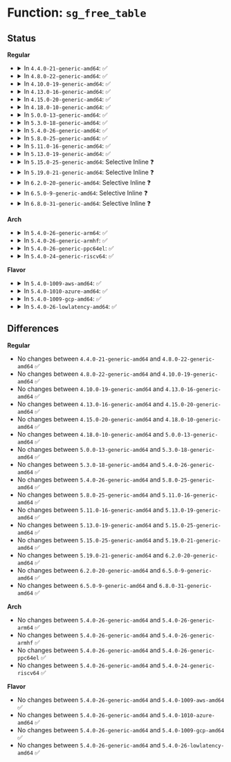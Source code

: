 # Function: <code>sg_free_table</code>

## Status
<b>Regular</b>
<ul>
<li>
<details>
<summary>In <code>4.4.0-21-generic-amd64</code>: ✅</summary>

```c
void sg_free_table(struct sg_table * table)
```

```json
{
  "name": "sg_free_table",
  "collision_type": "Unique Global",
  "inline_type": "No",
  "funcs": [
    {
      "addr": 18446744071583015088,
      "name": "sg_free_table",
      "external": true,
      "loc": "lib/scatterlist.c:250",
      "file": "lib/scatterlist.c",
      "inline": "seen, unknown",
      "caller_inline": [],
      "caller_func": [
        "drivers/char/agp/intel-gtt.c:intel_fake_agp_insert_entries",
        "drivers/mmc/core/sdio_ops.c:mmc_io_rw_extended"
      ]
    }
  ],
  "symbols": [
    {
      "addr": 18446744071583015088,
      "name": "sg_free_table",
      "section": ".text",
      "bind": "STB_GLOBAL",
      "size": 101
    }
  ]
}
```
</details>
</li>
<li>
<details>
<summary>In <code>4.8.0-22-generic-amd64</code>: ✅</summary>

```c
void sg_free_table(struct sg_table * table)
```

```json
{
  "name": "sg_free_table",
  "collision_type": "Unique Global",
  "inline_type": "No",
  "funcs": [
    {
      "addr": 18446744071583305984,
      "name": "sg_free_table",
      "external": true,
      "loc": "lib/scatterlist.c:250",
      "file": "lib/scatterlist.c",
      "inline": "seen, unknown",
      "caller_inline": [],
      "caller_func": [
        "drivers/char/agp/intel-gtt.c:intel_fake_agp_insert_entries",
        "drivers/mmc/core/sdio_ops.c:mmc_io_rw_extended"
      ]
    }
  ],
  "symbols": [
    {
      "addr": 18446744071583305984,
      "name": "sg_free_table",
      "section": ".text",
      "bind": "STB_GLOBAL",
      "size": 101
    }
  ]
}
```
</details>
</li>
<li>
<details>
<summary>In <code>4.10.0-19-generic-amd64</code>: ✅</summary>

```c
void sg_free_table(struct sg_table * table)
```

```json
{
  "name": "sg_free_table",
  "collision_type": "Unique Global",
  "inline_type": "No",
  "funcs": [
    {
      "addr": 18446744071583425184,
      "name": "sg_free_table",
      "external": true,
      "loc": "lib/scatterlist.c:250",
      "file": "lib/scatterlist.c",
      "inline": "seen, unknown",
      "caller_inline": [],
      "caller_func": [
        "drivers/char/agp/intel-gtt.c:intel_fake_agp_insert_entries",
        "drivers/mmc/core/sdio_ops.c:mmc_io_rw_extended"
      ]
    }
  ],
  "symbols": [
    {
      "addr": 18446744071583425184,
      "name": "sg_free_table",
      "section": ".text",
      "bind": "STB_GLOBAL",
      "size": 101
    }
  ]
}
```
</details>
</li>
<li>
<details>
<summary>In <code>4.13.0-16-generic-amd64</code>: ✅</summary>

```c
void sg_free_table(struct sg_table * table)
```

```json
{
  "name": "sg_free_table",
  "collision_type": "Unique Global",
  "inline_type": "No",
  "funcs": [
    {
      "addr": 18446744071583446288,
      "name": "sg_free_table",
      "external": true,
      "loc": "lib/scatterlist.c:250",
      "file": "lib/scatterlist.c",
      "inline": "seen, unknown",
      "caller_inline": [],
      "caller_func": [
        "drivers/char/agp/intel-gtt.c:intel_fake_agp_insert_entries",
        "drivers/mmc/core/sdio_ops.c:mmc_io_rw_extended"
      ]
    }
  ],
  "symbols": [
    {
      "addr": 18446744071583446288,
      "name": "sg_free_table",
      "section": ".text",
      "bind": "STB_GLOBAL",
      "size": 101
    }
  ]
}
```
</details>
</li>
<li>
<details>
<summary>In <code>4.15.0-20-generic-amd64</code>: ✅</summary>

```c
void sg_free_table(struct sg_table * table)
```

```json
{
  "name": "sg_free_table",
  "collision_type": "Unique Global",
  "inline_type": "No",
  "funcs": [
    {
      "addr": 18446744071583626272,
      "name": "sg_free_table",
      "external": true,
      "loc": "lib/scatterlist.c:250",
      "file": "lib/scatterlist.c",
      "inline": "seen, unknown",
      "caller_inline": [],
      "caller_func": [
        "drivers/char/agp/intel-gtt.c:intel_fake_agp_insert_entries",
        "drivers/mmc/core/sdio_ops.c:mmc_io_rw_extended"
      ]
    }
  ],
  "symbols": [
    {
      "addr": 18446744071583626272,
      "name": "sg_free_table",
      "section": ".text",
      "bind": "STB_GLOBAL",
      "size": 101
    }
  ]
}
```
</details>
</li>
<li>
<details>
<summary>In <code>4.18.0-10-generic-amd64</code>: ✅</summary>

```c
void sg_free_table(struct sg_table * table)
```

```json
{
  "name": "sg_free_table",
  "collision_type": "Unique Global",
  "inline_type": "No",
  "funcs": [
    {
      "addr": 18446744071583842016,
      "name": "sg_free_table",
      "external": true,
      "loc": "lib/scatterlist.c:238",
      "file": "lib/scatterlist.c",
      "inline": "seen, unknown",
      "caller_inline": [],
      "caller_func": [
        "drivers/char/agp/intel-gtt.c:intel_fake_agp_insert_entries",
        "drivers/spi/spi.c:spi_unmap_buf",
        "drivers/spi/spi.c:spi_map_buf",
        "drivers/mmc/core/sdio_ops.c:mmc_io_rw_extended"
      ]
    }
  ],
  "symbols": [
    {
      "addr": 18446744071583842016,
      "name": "sg_free_table",
      "section": ".text",
      "bind": "STB_GLOBAL",
      "size": 25
    }
  ]
}
```
</details>
</li>
<li>
<details>
<summary>In <code>5.0.0-13-generic-amd64</code>: ✅</summary>

```c
void sg_free_table(struct sg_table * table)
```

```json
{
  "name": "sg_free_table",
  "collision_type": "Unique Global",
  "inline_type": "No",
  "funcs": [
    {
      "addr": 18446744071583925712,
      "name": "sg_free_table",
      "external": true,
      "loc": "lib/scatterlist.c:238",
      "file": "lib/scatterlist.c",
      "inline": "seen, unknown",
      "caller_inline": [],
      "caller_func": [
        "drivers/char/agp/intel-gtt.c:intel_fake_agp_insert_entries",
        "drivers/dma-buf/udmabuf.c:unmap_udmabuf",
        "drivers/dma-buf/udmabuf.c:map_udmabuf",
        "drivers/spi/spi.c:spi_unmap_buf",
        "drivers/spi/spi.c:spi_map_buf",
        "drivers/mmc/core/sdio_ops.c:mmc_io_rw_extended"
      ]
    }
  ],
  "symbols": [
    {
      "addr": 18446744071583925712,
      "name": "sg_free_table",
      "section": ".text",
      "bind": "STB_GLOBAL",
      "size": 25
    }
  ]
}
```
</details>
</li>
<li>
<details>
<summary>In <code>5.3.0-18-generic-amd64</code>: ✅</summary>

```c
void sg_free_table(struct sg_table * table)
```

```json
{
  "name": "sg_free_table",
  "collision_type": "Unique Global",
  "inline_type": "No",
  "funcs": [
    {
      "addr": 18446744071584105440,
      "name": "sg_free_table",
      "external": true,
      "loc": "lib/scatterlist.c:239",
      "file": "lib/scatterlist.c",
      "inline": "seen, unknown",
      "caller_inline": [],
      "caller_func": [
        "drivers/char/agp/intel-gtt.c:intel_fake_agp_insert_entries",
        "drivers/dma-buf/udmabuf.c:unmap_udmabuf",
        "drivers/dma-buf/udmabuf.c:map_udmabuf",
        "drivers/spi/spi.c:spi_unmap_buf",
        "drivers/spi/spi.c:spi_map_buf",
        "drivers/mmc/core/sdio_ops.c:mmc_io_rw_extended"
      ]
    }
  ],
  "symbols": [
    {
      "addr": 18446744071584105440,
      "name": "sg_free_table",
      "section": ".text",
      "bind": "STB_GLOBAL",
      "size": 25
    }
  ]
}
```
</details>
</li>
<li>
<details>
<summary>In <code>5.4.0-26-generic-amd64</code>: ✅</summary>

```c
void sg_free_table(struct sg_table * table)
```

```json
{
  "name": "sg_free_table",
  "collision_type": "Unique Global",
  "inline_type": "No",
  "funcs": [
    {
      "addr": 18446744071584228336,
      "name": "sg_free_table",
      "external": true,
      "loc": "lib/scatterlist.c:239",
      "file": "lib/scatterlist.c",
      "inline": "seen, unknown",
      "caller_inline": [],
      "caller_func": [
        "drivers/char/agp/intel-gtt.c:intel_fake_agp_insert_entries",
        "drivers/dma-buf/udmabuf.c:unmap_udmabuf",
        "drivers/dma-buf/udmabuf.c:map_udmabuf",
        "drivers/spi/spi.c:spi_unmap_buf",
        "drivers/spi/spi.c:spi_map_buf",
        "drivers/mmc/core/sdio_ops.c:mmc_io_rw_extended"
      ]
    }
  ],
  "symbols": [
    {
      "addr": 18446744071584228336,
      "name": "sg_free_table",
      "section": ".text",
      "bind": "STB_GLOBAL",
      "size": 25
    }
  ]
}
```
</details>
</li>
<li>
<details>
<summary>In <code>5.8.0-25-generic-amd64</code>: ✅</summary>

```c
void sg_free_table(struct sg_table * table)
```

```json
{
  "name": "sg_free_table",
  "collision_type": "Unique Global",
  "inline_type": "No",
  "funcs": [
    {
      "addr": 18446744071584636400,
      "name": "sg_free_table",
      "external": true,
      "loc": "lib/scatterlist.c:239",
      "file": "lib/scatterlist.c",
      "inline": "seen, unknown",
      "caller_inline": [],
      "caller_func": [
        "drivers/char/agp/intel-gtt.c:intel_gtt_unmap_memory",
        "drivers/char/agp/intel-gtt.c:intel_gtt_map_memory",
        "drivers/dma-buf/heaps/heap-helpers.c:dma_heap_detach",
        "drivers/dma-buf/udmabuf.c:release_udmabuf",
        "drivers/dma-buf/udmabuf.c:unmap_udmabuf",
        "drivers/spi/spi.c:spi_unmap_buf",
        "drivers/spi/spi.c:spi_map_buf",
        "drivers/mmc/core/sdio_ops.c:mmc_io_rw_extended"
      ]
    }
  ],
  "symbols": [
    {
      "addr": 18446744071584636400,
      "name": "sg_free_table",
      "section": ".text",
      "bind": "STB_GLOBAL",
      "size": 101
    }
  ]
}
```
</details>
</li>
<li>
<details>
<summary>In <code>5.11.0-16-generic-amd64</code>: ✅</summary>

```c
void sg_free_table(struct sg_table * table)
```

```json
{
  "name": "sg_free_table",
  "collision_type": "Unique Global",
  "inline_type": "No",
  "funcs": [
    {
      "addr": 18446744071584755408,
      "name": "sg_free_table",
      "external": true,
      "loc": "lib/scatterlist.c:239",
      "file": "lib/scatterlist.c",
      "inline": "seen, unknown",
      "caller_inline": [],
      "caller_func": [
        "drivers/char/agp/intel-gtt.c:intel_gtt_map_memory",
        "drivers/dma-buf/heaps/system_heap.c:system_heap_allocate",
        "drivers/dma-buf/heaps/system_heap.c:system_heap_dma_buf_release",
        "drivers/dma-buf/heaps/system_heap.c:system_heap_detach",
        "drivers/dma-buf/udmabuf.c:release_udmabuf",
        "drivers/dma-buf/udmabuf.c:unmap_udmabuf",
        "drivers/spi/spi.c:spi_map_msg",
        "drivers/spi/spi.c:spi_map_buf",
        "drivers/spi/spi.c:spi_map_buf",
        "drivers/mmc/core/sdio_ops.c:mmc_io_rw_extended"
      ]
    }
  ],
  "symbols": [
    {
      "addr": 18446744071584755408,
      "name": "sg_free_table",
      "section": ".text",
      "bind": "STB_GLOBAL",
      "size": 101
    }
  ]
}
```
</details>
</li>
<li>
<details>
<summary>In <code>5.13.0-19-generic-amd64</code>: ✅</summary>

```c
void sg_free_table(struct sg_table * table)
```

```json
{
  "name": "sg_free_table",
  "collision_type": "Unique Global",
  "inline_type": "No",
  "funcs": [
    {
      "addr": 18446744071584783872,
      "name": "sg_free_table",
      "external": true,
      "loc": "lib/scatterlist.c:239",
      "file": "lib/scatterlist.c",
      "inline": "seen, unknown",
      "caller_inline": [],
      "caller_func": [
        "kernel/dma/mapping.c:dma_free_noncontiguous",
        "kernel/dma/mapping.c:dma_alloc_noncontiguous",
        "drivers/char/agp/intel-gtt.c:intel_fake_agp_insert_entries",
        "drivers/dma-buf/heaps/system_heap.c:system_heap_allocate",
        "drivers/dma-buf/heaps/system_heap.c:system_heap_dma_buf_release",
        "drivers/dma-buf/heaps/system_heap.c:system_heap_detach",
        "drivers/dma-buf/udmabuf.c:release_udmabuf",
        "drivers/dma-buf/udmabuf.c:unmap_udmabuf",
        "drivers/spi/spi.c:spi_map_msg",
        "drivers/spi/spi.c:spi_map_buf",
        "drivers/spi/spi.c:spi_map_buf",
        "drivers/mmc/core/sdio_ops.c:mmc_io_rw_extended"
      ]
    }
  ],
  "symbols": [
    {
      "addr": 18446744071584783872,
      "name": "sg_free_table",
      "section": ".text",
      "bind": "STB_GLOBAL",
      "size": 101
    }
  ]
}
```
</details>
</li>
<li>
<details>
<summary>In <code>5.15.0-25-generic-amd64</code>: Selective Inline ❓</summary>

```c
void sg_free_table(struct sg_table * table)
```

```json
{
  "name": "sg_free_table",
  "collision_type": "Unique Global",
  "inline_type": "Selective",
  "funcs": [
    {
      "addr": 18446744071585216765,
      "name": "sg_free_table",
      "external": true,
      "loc": "lib/scatterlist.c:254",
      "file": "lib/scatterlist.c",
      "inline": "not declared, inlined",
      "caller_inline": [
        "lib/scatterlist.c:sg_alloc_table"
      ],
      "caller_func": [
        "kernel/dma/mapping.c:dma_free_noncontiguous",
        "kernel/dma/mapping.c:dma_alloc_noncontiguous",
        "drivers/char/agp/intel-gtt.c:intel_fake_agp_insert_entries",
        "drivers/dma-buf/heaps/system_heap.c:system_heap_allocate",
        "drivers/dma-buf/heaps/system_heap.c:system_heap_dma_buf_release",
        "drivers/dma-buf/heaps/system_heap.c:system_heap_detach",
        "drivers/dma-buf/udmabuf.c:release_udmabuf",
        "drivers/dma-buf/udmabuf.c:unmap_udmabuf",
        "drivers/spi/spi.c:spi_map_msg",
        "drivers/spi/spi.c:spi_map_buf",
        "drivers/spi/spi.c:spi_map_buf",
        "drivers/mmc/core/sdio_ops.c:mmc_io_rw_extended"
      ]
    }
  ],
  "symbols": [
    {
      "addr": 18446744071585215680,
      "name": "sg_free_table",
      "section": ".text",
      "bind": "STB_GLOBAL",
      "size": 103
    }
  ]
}
```
</details>
</li>
<li>
<details>
<summary>In <code>5.19.0-21-generic-amd64</code>: Selective Inline ❓</summary>

```c
void sg_free_table(struct sg_table * table)
```

```json
{
  "name": "sg_free_table",
  "collision_type": "Unique Global",
  "inline_type": "Selective",
  "funcs": [
    {
      "addr": 18446744071586054625,
      "name": "sg_free_table",
      "external": true,
      "loc": "lib/scatterlist.c:254",
      "file": "lib/scatterlist.c",
      "inline": "not declared, inlined",
      "caller_inline": [
        "lib/scatterlist.c:sg_alloc_table"
      ],
      "caller_func": [
        "kernel/dma/mapping.c:dma_free_noncontiguous",
        "kernel/dma/mapping.c:dma_alloc_noncontiguous",
        "drivers/char/agp/intel-gtt.c:intel_fake_agp_insert_entries",
        "drivers/iommu/dma-iommu.c:iommu_dma_alloc",
        "drivers/iommu/dma-iommu.c:iommu_dma_free_noncontiguous",
        "drivers/dma-buf/heaps/system_heap.c:system_heap_allocate",
        "drivers/dma-buf/heaps/system_heap.c:system_heap_dma_buf_release",
        "drivers/dma-buf/heaps/system_heap.c:system_heap_detach",
        "drivers/dma-buf/udmabuf.c:release_udmabuf",
        "drivers/dma-buf/udmabuf.c:unmap_udmabuf",
        "drivers/spi/spi.c:spi_map_msg",
        "drivers/spi/spi.c:spi_map_buf",
        "drivers/spi/spi.c:spi_map_buf",
        "drivers/mmc/core/sdio_ops.c:mmc_io_rw_extended"
      ]
    }
  ],
  "symbols": [
    {
      "addr": 18446744071586052736,
      "name": "sg_free_table",
      "section": ".text",
      "bind": "STB_GLOBAL",
      "size": 135
    }
  ]
}
```
</details>
</li>
<li>
<details>
<summary>In <code>6.2.0-20-generic-amd64</code>: Selective Inline ❓</summary>

```c
void sg_free_table(struct sg_table * table)
```

```json
{
  "name": "sg_free_table",
  "collision_type": "Unique Global",
  "inline_type": "Selective",
  "funcs": [
    {
      "addr": 18446744071587038417,
      "name": "sg_free_table",
      "external": true,
      "loc": "lib/scatterlist.c:254",
      "file": "lib/scatterlist.c",
      "inline": "not declared, inlined",
      "caller_inline": [
        "lib/scatterlist.c:sg_alloc_table"
      ],
      "caller_func": [
        "kernel/dma/mapping.c:dma_free_noncontiguous",
        "kernel/dma/mapping.c:dma_alloc_noncontiguous",
        "drivers/char/agp/intel-gtt.c:intel_fake_agp_insert_entries",
        "drivers/iommu/dma-iommu.c:iommu_dma_alloc",
        "drivers/iommu/dma-iommu.c:iommu_dma_free_noncontiguous",
        "drivers/dma-buf/heaps/system_heap.c:system_heap_allocate",
        "drivers/dma-buf/heaps/system_heap.c:system_heap_dma_buf_release",
        "drivers/dma-buf/heaps/system_heap.c:system_heap_detach",
        "drivers/dma-buf/udmabuf.c:release_udmabuf",
        "drivers/dma-buf/udmabuf.c:unmap_udmabuf",
        "drivers/spi/spi.c:spi_map_msg",
        "drivers/spi/spi.c:spi_unmap_buf",
        "drivers/spi/spi.c:spi_map_buf_attrs",
        "drivers/spi/spi.c:spi_map_buf_attrs",
        "drivers/mmc/core/sdio_ops.c:mmc_io_rw_extended"
      ]
    }
  ],
  "symbols": [
    {
      "addr": 18446744071587035344,
      "name": "sg_free_table",
      "section": ".text",
      "bind": "STB_GLOBAL",
      "size": 135
    }
  ]
}
```
</details>
</li>
<li>
<details>
<summary>In <code>6.5.0-9-generic-amd64</code>: Selective Inline ❓</summary>

```c
void sg_free_table(struct sg_table * table)
```

```json
{
  "name": "sg_free_table",
  "collision_type": "Unique Global",
  "inline_type": "Selective",
  "funcs": [
    {
      "addr": 18446744071587295521,
      "name": "sg_free_table",
      "external": true,
      "loc": "lib/scatterlist.c:256",
      "file": "lib/scatterlist.c",
      "inline": "not declared, inlined",
      "caller_inline": [
        "lib/scatterlist.c:sg_alloc_table"
      ],
      "caller_func": [
        "kernel/dma/mapping.c:dma_free_noncontiguous",
        "kernel/dma/mapping.c:dma_alloc_noncontiguous",
        "drivers/char/agp/intel-gtt.c:intel_fake_agp_insert_entries",
        "drivers/iommu/dma-iommu.c:iommu_dma_alloc",
        "drivers/iommu/dma-iommu.c:iommu_dma_free_noncontiguous",
        "drivers/dma-buf/heaps/system_heap.c:system_heap_allocate",
        "drivers/dma-buf/heaps/system_heap.c:system_heap_dma_buf_release",
        "drivers/dma-buf/heaps/system_heap.c:system_heap_detach",
        "drivers/dma-buf/udmabuf.c:release_udmabuf",
        "drivers/dma-buf/udmabuf.c:unmap_udmabuf",
        "drivers/spi/spi.c:spi_map_msg",
        "drivers/spi/spi.c:spi_unmap_buf",
        "drivers/spi/spi.c:spi_map_buf_attrs",
        "drivers/spi/spi.c:spi_map_buf_attrs",
        "drivers/mmc/core/sdio_ops.c:mmc_io_rw_extended"
      ]
    }
  ],
  "symbols": [
    {
      "addr": 18446744071587293104,
      "name": "sg_free_table",
      "section": ".text",
      "bind": "STB_GLOBAL",
      "size": 135
    }
  ]
}
```
</details>
</li>
<li>
<details>
<summary>In <code>6.8.0-31-generic-amd64</code>: Selective Inline ❓</summary>

```c
void sg_free_table(struct sg_table * table)
```

```json
{
  "name": "sg_free_table",
  "collision_type": "Unique Global",
  "inline_type": "Selective",
  "funcs": [
    {
      "addr": 18446744071587581345,
      "name": "sg_free_table",
      "external": true,
      "loc": "lib/scatterlist.c:256",
      "file": "lib/scatterlist.c",
      "inline": "not declared, inlined",
      "caller_inline": [
        "lib/scatterlist.c:sg_alloc_table"
      ],
      "caller_func": [
        "kernel/dma/mapping.c:dma_free_noncontiguous",
        "kernel/dma/mapping.c:dma_alloc_noncontiguous",
        "drivers/char/agp/intel-gtt.c:intel_fake_agp_insert_entries",
        "drivers/iommu/dma-iommu.c:iommu_dma_alloc",
        "drivers/iommu/dma-iommu.c:iommu_dma_free_noncontiguous",
        "drivers/dma-buf/heaps/system_heap.c:system_heap_allocate",
        "drivers/dma-buf/heaps/system_heap.c:system_heap_dma_buf_release",
        "drivers/dma-buf/heaps/system_heap.c:system_heap_detach",
        "drivers/dma-buf/udmabuf.c:release_udmabuf",
        "drivers/dma-buf/udmabuf.c:unmap_udmabuf",
        "drivers/gpu/drm/drm_prime.c:drm_gem_map_dma_buf",
        "drivers/gpu/drm/drm_gem_shmem_helper.c:drm_gem_shmem_purge",
        "drivers/gpu/drm/drm_gem_shmem_helper.c:drm_gem_shmem_free",
        "drivers/spi/spi.c:spi_map_msg",
        "drivers/spi/spi.c:spi_unmap_buf",
        "drivers/spi/spi.c:spi_map_buf_attrs",
        "drivers/spi/spi.c:spi_map_buf_attrs",
        "drivers/mmc/core/sdio_ops.c:mmc_io_rw_extended"
      ]
    }
  ],
  "symbols": [
    {
      "addr": 18446744071587578928,
      "name": "sg_free_table",
      "section": ".text",
      "bind": "STB_GLOBAL",
      "size": 135
    }
  ]
}
```
</details>
</li>
</ul>
<b>Arch</b>
<ul>
<li>
<details>
<summary>In <code>5.4.0-26-generic-arm64</code>: ✅</summary>

```c
void sg_free_table(struct sg_table * table)
```

```json
{
  "name": "sg_free_table",
  "collision_type": "Unique Global",
  "inline_type": "No",
  "funcs": [
    {
      "addr": 18446603336496103408,
      "name": "sg_free_table",
      "external": true,
      "loc": "lib/scatterlist.c:239",
      "file": "lib/scatterlist.c",
      "inline": "seen, unknown",
      "caller_inline": [],
      "caller_func": [
        "drivers/iommu/dma-iommu.c:iommu_dma_alloc_remap",
        "drivers/iommu/dma-iommu.c:iommu_dma_alloc_remap",
        "drivers/dma-buf/udmabuf.c:unmap_udmabuf",
        "drivers/dma-buf/udmabuf.c:unmap_udmabuf",
        "drivers/dma-buf/udmabuf.c:map_udmabuf",
        "drivers/spi/spi.c:spi_unmap_buf",
        "drivers/spi/spi.c:spi_unmap_buf",
        "drivers/spi/spi.c:spi_map_buf",
        "drivers/mmc/core/sdio_ops.c:mmc_io_rw_extended"
      ]
    }
  ],
  "symbols": [
    {
      "addr": 18446603336496103408,
      "name": "sg_free_table",
      "section": ".text",
      "bind": "STB_GLOBAL",
      "size": 36
    }
  ]
}
```
</details>
</li>
<li>
<details>
<summary>In <code>5.4.0-26-generic-armhf</code>: ✅</summary>

```c
void sg_free_table(struct sg_table * table)
```

```json
{
  "name": "sg_free_table",
  "collision_type": "Unique Global",
  "inline_type": "No",
  "funcs": [
    {
      "addr": 3229428316,
      "name": "sg_free_table",
      "external": true,
      "loc": "lib/scatterlist.c:239",
      "file": "lib/scatterlist.c",
      "inline": "seen, unknown",
      "caller_inline": [],
      "caller_func": [
        "drivers/dma-buf/udmabuf.c:unmap_udmabuf",
        "drivers/dma-buf/udmabuf.c:map_udmabuf",
        "drivers/spi/spi.c:spi_unmap_buf",
        "drivers/spi/spi.c:spi_map_buf",
        "drivers/mmc/core/sdio_ops.c:mmc_io_rw_extended"
      ]
    }
  ],
  "symbols": [
    {
      "addr": 3229428316,
      "name": "sg_free_table",
      "section": ".text",
      "bind": "STB_GLOBAL",
      "size": 36
    }
  ]
}
```
</details>
</li>
<li>
<details>
<summary>In <code>5.4.0-26-generic-ppc64el</code>: ✅</summary>

```c
void sg_free_table(struct sg_table * table)
```

```json
{
  "name": "sg_free_table",
  "collision_type": "Unique Global",
  "inline_type": "No",
  "funcs": [
    {
      "addr": 13835058055290349600,
      "name": "sg_free_table",
      "external": true,
      "loc": "lib/scatterlist.c:239",
      "file": "lib/scatterlist.c",
      "inline": "seen, unknown",
      "caller_inline": [],
      "caller_func": [
        "drivers/dma-buf/udmabuf.c:unmap_udmabuf",
        "drivers/dma-buf/udmabuf.c:map_udmabuf",
        "drivers/spi/spi.c:spi_unmap_buf",
        "drivers/spi/spi.c:spi_map_buf",
        "drivers/spi/spi.c:spi_map_buf",
        "drivers/mmc/core/sdio_ops.c:mmc_io_rw_extended"
      ]
    }
  ],
  "symbols": [
    {
      "addr": 13835058055290349600,
      "name": "sg_free_table",
      "section": ".text",
      "bind": "STB_GLOBAL",
      "size": 28
    }
  ]
}
```
</details>
</li>
<li>
<details>
<summary>In <code>5.4.0-24-generic-riscv64</code>: ✅</summary>

```c
void sg_free_table(struct sg_table * table)
```

```json
{
  "name": "sg_free_table",
  "collision_type": "Unique Global",
  "inline_type": "No",
  "funcs": [
    {
      "addr": 18446743936275169772,
      "name": "sg_free_table",
      "external": true,
      "loc": "lib/scatterlist.c:239",
      "file": "lib/scatterlist.c",
      "inline": "seen, unknown",
      "caller_inline": [],
      "caller_func": [
        "drivers/dma-buf/udmabuf.c:unmap_udmabuf",
        "drivers/dma-buf/udmabuf.c:map_udmabuf",
        "drivers/spi/spi.c:spi_unmap_buf",
        "drivers/spi/spi.c:spi_unmap_buf",
        "drivers/spi/spi.c:spi_map_buf",
        "drivers/mmc/core/sdio_ops.c:mmc_io_rw_extended"
      ]
    }
  ],
  "symbols": [
    {
      "addr": 18446743936275169772,
      "name": "sg_free_table",
      "section": ".text",
      "bind": "STB_GLOBAL",
      "size": 38
    }
  ]
}
```
</details>
</li>
</ul>
<b>Flavor</b>
<ul>
<li>
<details>
<summary>In <code>5.4.0-1009-aws-amd64</code>: ✅</summary>

```c
void sg_free_table(struct sg_table * table)
```

```json
{
  "name": "sg_free_table",
  "collision_type": "Unique Global",
  "inline_type": "No",
  "funcs": [
    {
      "addr": 18446744071584197072,
      "name": "sg_free_table",
      "external": true,
      "loc": "lib/scatterlist.c:239",
      "file": "lib/scatterlist.c",
      "inline": "seen, unknown",
      "caller_inline": [],
      "caller_func": [
        "drivers/char/agp/intel-gtt.c:intel_fake_agp_insert_entries",
        "drivers/dma-buf/udmabuf.c:unmap_udmabuf",
        "drivers/dma-buf/udmabuf.c:map_udmabuf",
        "drivers/spi/spi.c:spi_unmap_buf",
        "drivers/spi/spi.c:spi_map_buf",
        "drivers/mmc/core/sdio_ops.c:mmc_io_rw_extended"
      ]
    }
  ],
  "symbols": [
    {
      "addr": 18446744071584197072,
      "name": "sg_free_table",
      "section": ".text",
      "bind": "STB_GLOBAL",
      "size": 25
    }
  ]
}
```
</details>
</li>
<li>
<details>
<summary>In <code>5.4.0-1010-azure-amd64</code>: ✅</summary>

```c
void sg_free_table(struct sg_table * table)
```

```json
{
  "name": "sg_free_table",
  "collision_type": "Unique Global",
  "inline_type": "No",
  "funcs": [
    {
      "addr": 18446744071584132288,
      "name": "sg_free_table",
      "external": true,
      "loc": "lib/scatterlist.c:239",
      "file": "lib/scatterlist.c",
      "inline": "seen, unknown",
      "caller_inline": [],
      "caller_func": [
        "drivers/char/agp/intel-gtt.c:intel_fake_agp_insert_entries",
        "drivers/dma-buf/udmabuf.c:unmap_udmabuf",
        "drivers/dma-buf/udmabuf.c:map_udmabuf",
        "drivers/spi/spi.c:spi_unmap_buf",
        "drivers/spi/spi.c:spi_map_buf"
      ]
    }
  ],
  "symbols": [
    {
      "addr": 18446744071584132288,
      "name": "sg_free_table",
      "section": ".text",
      "bind": "STB_GLOBAL",
      "size": 25
    }
  ]
}
```
</details>
</li>
<li>
<details>
<summary>In <code>5.4.0-1009-gcp-amd64</code>: ✅</summary>

```c
void sg_free_table(struct sg_table * table)
```

```json
{
  "name": "sg_free_table",
  "collision_type": "Unique Global",
  "inline_type": "No",
  "funcs": [
    {
      "addr": 18446744071584180832,
      "name": "sg_free_table",
      "external": true,
      "loc": "lib/scatterlist.c:239",
      "file": "lib/scatterlist.c",
      "inline": "seen, unknown",
      "caller_inline": [],
      "caller_func": [
        "drivers/char/agp/intel-gtt.c:intel_fake_agp_insert_entries",
        "drivers/dma-buf/udmabuf.c:unmap_udmabuf",
        "drivers/dma-buf/udmabuf.c:map_udmabuf",
        "drivers/spi/spi.c:spi_unmap_buf",
        "drivers/spi/spi.c:spi_map_buf",
        "drivers/mmc/core/sdio_ops.c:mmc_io_rw_extended"
      ]
    }
  ],
  "symbols": [
    {
      "addr": 18446744071584180832,
      "name": "sg_free_table",
      "section": ".text",
      "bind": "STB_GLOBAL",
      "size": 25
    }
  ]
}
```
</details>
</li>
<li>
<details>
<summary>In <code>5.4.0-26-lowlatency-amd64</code>: ✅</summary>

```c
void sg_free_table(struct sg_table * table)
```

```json
{
  "name": "sg_free_table",
  "collision_type": "Unique Global",
  "inline_type": "No",
  "funcs": [
    {
      "addr": 18446744071584285168,
      "name": "sg_free_table",
      "external": true,
      "loc": "lib/scatterlist.c:239",
      "file": "lib/scatterlist.c",
      "inline": "seen, unknown",
      "caller_inline": [],
      "caller_func": [
        "drivers/char/agp/intel-gtt.c:intel_fake_agp_insert_entries",
        "drivers/dma-buf/udmabuf.c:unmap_udmabuf",
        "drivers/dma-buf/udmabuf.c:map_udmabuf",
        "drivers/spi/spi.c:spi_unmap_buf",
        "drivers/spi/spi.c:spi_map_buf",
        "drivers/mmc/core/sdio_ops.c:mmc_io_rw_extended"
      ]
    }
  ],
  "symbols": [
    {
      "addr": 18446744071584285168,
      "name": "sg_free_table",
      "section": ".text",
      "bind": "STB_GLOBAL",
      "size": 25
    }
  ]
}
```
</details>
</li>
</ul>

## Differences
<b>Regular</b>
<ul>
<li>
No changes between <code>4.4.0-21-generic-amd64</code> and <code>4.8.0-22-generic-amd64</code> ✅
</li>
<li>
No changes between <code>4.8.0-22-generic-amd64</code> and <code>4.10.0-19-generic-amd64</code> ✅
</li>
<li>
No changes between <code>4.10.0-19-generic-amd64</code> and <code>4.13.0-16-generic-amd64</code> ✅
</li>
<li>
No changes between <code>4.13.0-16-generic-amd64</code> and <code>4.15.0-20-generic-amd64</code> ✅
</li>
<li>
No changes between <code>4.15.0-20-generic-amd64</code> and <code>4.18.0-10-generic-amd64</code> ✅
</li>
<li>
No changes between <code>4.18.0-10-generic-amd64</code> and <code>5.0.0-13-generic-amd64</code> ✅
</li>
<li>
No changes between <code>5.0.0-13-generic-amd64</code> and <code>5.3.0-18-generic-amd64</code> ✅
</li>
<li>
No changes between <code>5.3.0-18-generic-amd64</code> and <code>5.4.0-26-generic-amd64</code> ✅
</li>
<li>
No changes between <code>5.4.0-26-generic-amd64</code> and <code>5.8.0-25-generic-amd64</code> ✅
</li>
<li>
No changes between <code>5.8.0-25-generic-amd64</code> and <code>5.11.0-16-generic-amd64</code> ✅
</li>
<li>
No changes between <code>5.11.0-16-generic-amd64</code> and <code>5.13.0-19-generic-amd64</code> ✅
</li>
<li>
No changes between <code>5.13.0-19-generic-amd64</code> and <code>5.15.0-25-generic-amd64</code> ✅
</li>
<li>
No changes between <code>5.15.0-25-generic-amd64</code> and <code>5.19.0-21-generic-amd64</code> ✅
</li>
<li>
No changes between <code>5.19.0-21-generic-amd64</code> and <code>6.2.0-20-generic-amd64</code> ✅
</li>
<li>
No changes between <code>6.2.0-20-generic-amd64</code> and <code>6.5.0-9-generic-amd64</code> ✅
</li>
<li>
No changes between <code>6.5.0-9-generic-amd64</code> and <code>6.8.0-31-generic-amd64</code> ✅
</li>
</ul>
<b>Arch</b>
<ul>
<li>
No changes between <code>5.4.0-26-generic-amd64</code> and <code>5.4.0-26-generic-arm64</code> ✅
</li>
<li>
No changes between <code>5.4.0-26-generic-amd64</code> and <code>5.4.0-26-generic-armhf</code> ✅
</li>
<li>
No changes between <code>5.4.0-26-generic-amd64</code> and <code>5.4.0-26-generic-ppc64el</code> ✅
</li>
<li>
No changes between <code>5.4.0-26-generic-amd64</code> and <code>5.4.0-24-generic-riscv64</code> ✅
</li>
</ul>
<b>Flavor</b>
<ul>
<li>
No changes between <code>5.4.0-26-generic-amd64</code> and <code>5.4.0-1009-aws-amd64</code> ✅
</li>
<li>
No changes between <code>5.4.0-26-generic-amd64</code> and <code>5.4.0-1010-azure-amd64</code> ✅
</li>
<li>
No changes between <code>5.4.0-26-generic-amd64</code> and <code>5.4.0-1009-gcp-amd64</code> ✅
</li>
<li>
No changes between <code>5.4.0-26-generic-amd64</code> and <code>5.4.0-26-lowlatency-amd64</code> ✅
</li>
</ul>
